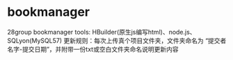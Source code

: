 # bookmanager
28group bookmanager
tools: HBuilder(原生js编写html)、node.js、SQLyon(MySQL57) 
更新规则：每次上传真个项目文件夹，文件夹命名为 “提交者名字-提交日期”，并附带一份txt或空白文件夹命名说明更新内容
